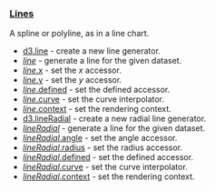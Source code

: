 ### [Lines](https://github.com/d3/d3-shape/blob/v3.1.0/README.md#lines)

A spline or polyline, as in a line chart.

- [d3.line](https://github.com/d3/d3-shape/blob/v3.1.0/README.md#line) - create a new line generator.
- [_line_](https://github.com/d3/d3-shape/blob/v3.1.0/README.md#_line) - generate a line for the given dataset.
- [_line_.x](https://github.com/d3/d3-shape/blob/v3.1.0/README.md#line_x) - set the _x_ accessor.
- [_line_.y](https://github.com/d3/d3-shape/blob/v3.1.0/README.md#line_y) - set the _y_ accessor.
- [_line_.defined](https://github.com/d3/d3-shape/blob/v3.1.0/README.md#line_defined) - set the defined accessor.
- [_line_.curve](https://github.com/d3/d3-shape/blob/v3.1.0/README.md#line_curve) - set the curve interpolator.
- [_line_.context](https://github.com/d3/d3-shape/blob/v3.1.0/README.md#line_context) - set the rendering context.
- [d3.lineRadial](https://github.com/d3/d3-shape/blob/v3.1.0/README.md#lineRadial) - create a new radial line generator.
- [_lineRadial_](https://github.com/d3/d3-shape/blob/v3.1.0/README.md#_lineRadial) - generate a line for the given dataset.
- [_lineRadial_.angle](https://github.com/d3/d3-shape/blob/v3.1.0/README.md#lineRadial_angle) - set the angle accessor.
- [_lineRadial_.radius](https://github.com/d3/d3-shape/blob/v3.1.0/README.md#lineRadial_radius) - set the radius accessor.
- [_lineRadial_.defined](https://github.com/d3/d3-shape/blob/v3.1.0/README.md#lineRadial_defined) - set the defined accessor.
- [_lineRadial_.curve](https://github.com/d3/d3-shape/blob/v3.1.0/README.md#lineRadial_curve) - set the curve interpolator.
- [_lineRadial_.context](https://github.com/d3/d3-shape/blob/v3.1.0/README.md#lineRadial_context) - set the rendering context.
